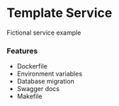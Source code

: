 # Template Service
Fictional service example

### Features

* Dockerfile
* Environment variables
* Database migration
* Swagger docs
* Makefile